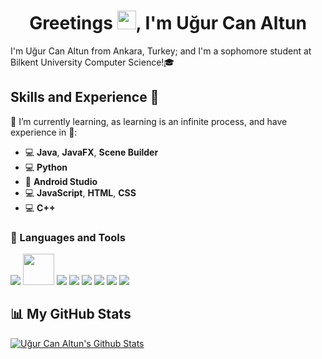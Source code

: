 <h1 align="center"> Greetings <img src="https://user-images.githubusercontent.com/82045097/132265359-15872fe1-a96b-4dc1-b54a-06faf97ad1d6.gif" width="30px">, I'm Uğur Can Altun</h1>

I'm Uğur Can Altun from Ankara, Turkey; and I'm a sophomore student at Bilkent University Computer Science!🎓

## Skills and Experience 🔨

🌱 I’m currently learning, as learning is an infinite process, and have experience in 👷:

* 💻 **Java**, **JavaFX**, **Scene Builder**
* 💻 **Python**
* 📱 **Android Studio**
* 💻 **JavaScript**, **HTML**, **CSS**
* 💻 **C++**

### 🎹 Languages and Tools

<p align="left"> 
    <img src="https://img.icons8.com/color/48/000000/java-coffee-cup-logo.png"/>
    <img height = "50" src="https://img.icons8.com/nolan/64/scene-builder.png"/>
    <img src="https://img.icons8.com/color/48/000000/android-studio--v2.png"/>
    <img src="https://img.icons8.com/color/48/000000/c-plus-plus-logo.png"/>
    <img src="https://img.icons8.com/color/48/000000/python--v1.png"/>
    <img src="https://img.icons8.com/color/48/000000/javascript--v1.png"/>
    <img src="https://img.icons8.com/color/48/000000/html-5--v1.png"/>
    <img src="https://img.icons8.com/color/48/000000/css3.png"/>
</p>

## 📊 My GitHub Stats

[![Uğur Can Altun's Github Stats](https://github-readme-stats.vercel.app/api?username=ugurcanaltun&count_private=true&show_icons=true&theme=radical)](https://github.com/anuraghazra/github-readme-stats)
